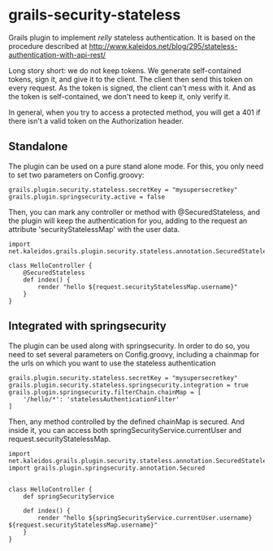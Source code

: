 grails-security-stateless
=========================

  Grails plugin to implement *relly* stateless authentication. It is based on the procedure described at http://www.kaleidos.net/blog/295/stateless-authentication-with-api-rest/
  
   Long story short: we do not keep tokens. We generate self-contained tokens, sign it, and give it to the client. The client then send this token on every request. As the token is signed, the client can't mess with it. And as the token is self-contained, we don't need to keep it, only verify it.
   
   
   
   In general, when you try to access a protected method, you will get a 401 if there isn't a valid token on the Authorization header.


Standalone
----------

The plugin can be used on a pure stand alone mode. For this, you only need to set two parameters on Config.groovy:

```
grails.plugin.security.stateless.secretKey = "mysupersecretkey"
grails.plugin.springsecurity.active = false
```

Then, you can mark any controller or method with @SecuredStateless, and the plugin will keep the authentication for you, adding to the request an attribute 'securityStatelessMap' with the user data.

```
import net.kaleidos.grails.plugin.security.stateless.annotation.SecuredStateless

class HelloController {
    @SecuredStateless
    def index() {
        render "hello ${request.securityStatelessMap.username}"
    }
}
```


Integrated with springsecurity
------------------------------

The plugin can be used along with springsecurity. In order to do so, you need to set several parameters on Config.groovy, including a chainmap for the urls on which you want to use the stateless authentication

```
grails.plugin.security.stateless.secretKey = "mysupersecretkey"
grails.plugin.security.stateless.springsecurity.integration = true
grails.plugin.springsecurity.filterChain.chainMap = [
    '/hello/*': 'statelessAuthenticationFilter'
]
```

Then,  any method controlled by the defined chainMap is secured. And inside it, you can access both springSecurityService.currentUser and request.securityStatelessMap.


```
import net.kaleidos.grails.plugin.security.stateless.annotation.SecuredStateless
import grails.plugin.springsecurity.annotation.Secured


class HelloController {
    def springSecurityService

    def index() {
        render "hello ${springSecurityService.currentUser.username} ${request.securityStatelessMap.username}"
    }
}
```

